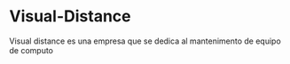 # Visual-Distance
Visual distance es una empresa que se dedica al mantenimento de equipo de computo
